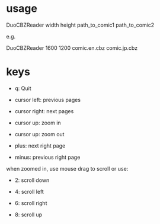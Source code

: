 
# usage

DuoCBZReader width height path_to_comic1 path_to_comic2

e.g.

DuoCBZReader 1600 1200 comic.en.cbz comic.jp.cbz

# keys

- q: Quit

- cursor left: previous pages

- cursor right: next pages

- cursor up: zoom in

- cursor up: zoom out

- plus: next right page

- minus: previous right page

when zoomed in, use mouse drag to scroll or use:

- 2: scroll down

- 4: scroll left

- 6: scroll right

- 8: scroll up
